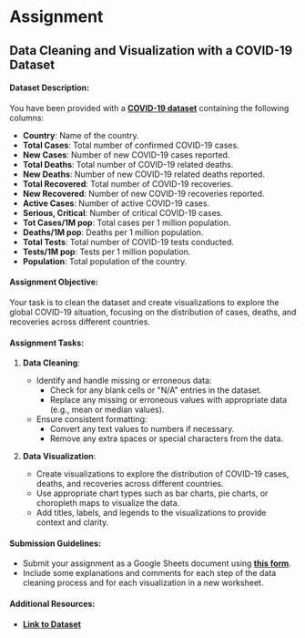 # Assignment

## Data Cleaning and Visualization with a COVID-19 Dataset

#### Dataset Description:
You have been provided with a **[COVID-19 dataset](https://docs.google.com/spreadsheets/d/1skQFAP9whhf9di2ncRxwZalgLPGF6Lrqxa8Jfi0njXQ/edit?usp=sharing)** containing the following columns:
- **Country**: Name of the country.
- **Total Cases**: Total number of confirmed COVID-19 cases.
- **New Cases**: Number of new COVID-19 cases reported.
- **Total Deaths**: Total number of COVID-19 related deaths.
- **New Deaths**: Number of new COVID-19 related deaths reported.
- **Total Recovered**: Total number of COVID-19 recoveries.
- **New Recovered**: Number of new COVID-19 recoveries reported.
- **Active Cases**: Number of active COVID-19 cases.
- **Serious, Critical**: Number of critical COVID-19 cases.
- **Tot Cases/1M pop**: Total cases per 1 million population.
- **Deaths/1M pop**: Deaths per 1 million population.
- **Total Tests**: Total number of COVID-19 tests conducted.
- **Tests/1M pop**: Tests per 1 million population.
- **Population**: Total population of the country.

#### Assignment Objective:
Your task is to clean the dataset and create visualizations to explore the global COVID-19 situation, focusing on the distribution of cases, deaths, and recoveries across different countries.

#### Assignment Tasks:
1. **Data Cleaning**:
   - Identify and handle missing or erroneous data:
     - Check for any blank cells or "N/A" entries in the dataset.
     - Replace any missing or erroneous values with appropriate data (e.g., mean or median values).
   - Ensure consistent formatting:
     - Convert any text values to numbers if necessary.
     - Remove any extra spaces or special characters from the data.

2. **Data Visualization**:
   - Create visualizations to explore the distribution of COVID-19 cases, deaths, and recoveries across different countries.
   - Use appropriate chart types such as bar charts, pie charts, or choropleth maps to visualize the data.
   - Add titles, labels, and legends to the visualizations to provide context and clarity.

#### Submission Guidelines:
- Submit your assignment as a Google Sheets document using **[this form](https://docs.google.com/forms/d/e/1FAIpQLScZDkMXq0IrsyS4L8Y7ayfyVFTkn7HCDdykQV7bTj_wMC4-AQ/viewform)**.
- Include some explanations and comments for each step of the data cleaning process and for each visualization in a new worksheet.

#### Additional Resources:
- **[Link to Dataset](https://docs.google.com/spreadsheets/d/1skQFAP9whhf9di2ncRxwZalgLPGF6Lrqxa8Jfi0njXQ/edit?usp=sharing)**
